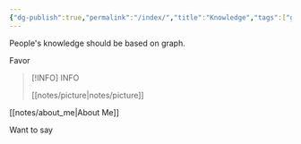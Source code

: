 ```yaml
---
{"dg-publish":true,"permalink":"/index/","title":"Knowledge","tags":["gardenEntry"],"noteIcon":"","created":"","updated":""}
---
```



People's knowledge should be based on graph.

Favor


> [!INFO] INFO 
>
> [[notes/picture\|notes/picture]]

[[notes/about_me\|About Me]]

Want to say